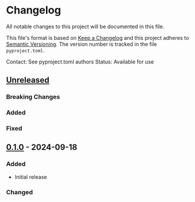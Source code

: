 # Changelog

All notable changes to this project will be documented in this file.

This file's format is based on [Keep a Changelog](http://keepachangelog.com/)
and this project adheres to [Semantic Versioning](http://semver.org/). The
version number is tracked in the file `pyproject.toml`.

Contact: See pyproject.toml authors
Status: Available for use

## [Unreleased]

### Breaking Changes

### Added

### Fixed

## [0.1.0] - 2024-09-18

### Added
- Initial release

### Changed

[unreleased]: https://github.com/microsoft/rpm-package-function/compare/0.1.0...HEAD
[0.1.0]: https://github.com/microsoft/rpm-package-function/tree/0.1.0
